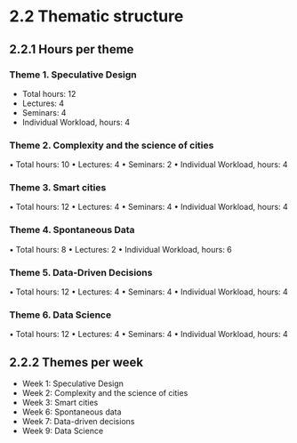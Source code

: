 # 2.2 Thematic structure

## 2.2.1  Hours per theme

### Theme 1. Speculative Design
- Total hours: 12 
- Lectures: 4 
- Seminars: 4 
- Individual Workload, hours: 4 

### Theme 2. Complexity and the science of cities
•	Total hours: 10 
•	Lectures: 4 
•	Seminars: 2 
•	Individual Workload, hours: 4 

### Theme 3. Smart cities
•	Total hours: 12 
•	Lectures: 4 
•	Seminars: 4 
•	Individual Workload, hours: 4 

### Theme 4. Spontaneous Data
•	Total hours: 8 
•	Lectures: 2 
•	Individual Workload, hours: 6 

### Theme 5. Data-Driven Decisions

•	Total hours: 12 
•	Lectures: 4 
•	Seminars: 4 
•	Individual Workload, hours: 4 

### Theme 6. Data Science
•	Total hours: 12 
•	Lectures: 4 
•	Seminars: 4 
•	Individual Workload, hours: 4 


## 2.2.2  Themes per week

- Week 1: Speculative Design 
- Week 2: Complexity and the science of cities 
- Week 3: Smart cities 
- Week 6: Spontaneous data 
- Week 7: Data-driven decisions 
- Week 9: Data Science 
